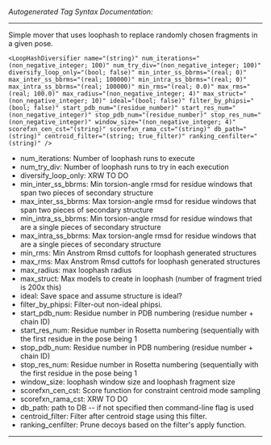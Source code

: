 _Autogenerated Tag Syntax Documentation:_

---
Simple mover that uses loophash to replace randomly chosen fragments in a given pose.

```
<LoopHashDiversifier name="(string)" num_iterations="(non_negative_integer; 100)" num_try_div="(non_negative_integer; 100)" diversify_loop_only="(bool; false)" min_inter_ss_bbrms="(real; 0)" max_inter_ss_bbrms="(real; 100000)" min_intra_ss_bbrms="(real; 0)" max_intra_ss_bbrms="(real; 100000)" min_rms="(real; 0.0)" max_rms="(real; 100.0)" max_radius="(non_negative_integer; 4)" max_struct="(non_negative_integer; 10)" ideal="(bool; false)" filter_by_phipsi="(bool; false)" start_pdb_num="(residue_number)" start_res_num="(non_negative_integer)" stop_pdb_num="(residue_number)" stop_res_num="(non_negative_integer)" window_size="(non_negative_integer; 4)" scorefxn_cen_cst="(string)" scorefxn_rama_cst="(string)" db_path="(string)" centroid_filter="(string; true_filter)" ranking_cenfilter="(string)" />
```

-   num_iterations: Number of loophash runs to execute
-   num_try_div: Number of loophash runs to try in each execution
-   diversify_loop_only: XRW TO DO
-   min_inter_ss_bbrms: Min torsion-angle rmsd for residue windows that span two pieces of secondary structure
-   max_inter_ss_bbrms: Max torsion-angle rmsd for residue windows that span two pieces of secondary structure
-   min_intra_ss_bbrms: Min torsion-angle rmsd for residue windows that are a single pieces of secondary structure
-   max_intra_ss_bbrms: Max torsion-angle rmsd for residue windows that are a single pieces of secondary structure
-   min_rms: Min Anstrom Rmsd cuttofs for loophash generated structures
-   max_rms: Max Anstrom Rmsd cuttofs for loophash generated structures
-   max_radius: max loophash radius
-   max_struct: Max models to create in loophash (number of fragment tried is 200x this)
-   ideal: Save space and assume structure is ideal?
-   filter_by_phipsi: Filter-out non-ideal phipsi.
-   start_pdb_num: Residue number in PDB numbering (residue number + chain ID)
-   start_res_num: Residue number in Rosetta numbering (sequentially with the first residue in the pose being 1
-   stop_pdb_num: Residue number in PDB numbering (residue number + chain ID)
-   stop_res_num: Residue number in Rosetta numbering (sequentially with the first residue in the pose being 1
-   window_size: loophash window size and loophash fragment size
-   scorefxn_cen_cst: Score function for constraint centroid mode sampling
-   scorefxn_rama_cst: XRW TO DO
-   db_path: path to DB -- if not specified then command-line flag is used
-   centroid_filter: Filter after centroid stage using this filter.
-   ranking_cenfilter: Prune decoys based on the filter's apply function.

---
